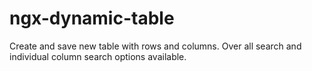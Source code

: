 # ngx-dynamic-table
Create and save new table with rows and columns. Over all search and individual column search options available.
